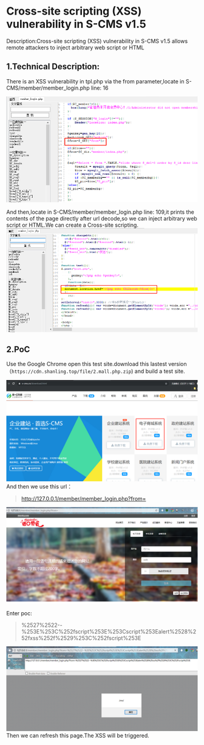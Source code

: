 # Cross-site scripting (XSS) vulnerability in S-CMS v1.5 #

Description:Cross-site scripting (XSS) vulnerability in S-CMS v1.5 allows remote attackers to inject arbitrary web script or HTML

## 1.Technical Description: ##

There is an XSS vulnerability in tpl.php via the from parameter,locate in S-CMS/member/member_login.php line: 16

![](6.png)

And then,locate in S-CMS/member/member_login.php line: 109,it prints the contents of the page directly after url decode,so we can inject arbitrary web script or HTML.We can create a Cross-site scripting.
![](7.png)

## 2.PoC ##

Use the Google Chrome open this test site.download this lastest version（```https://cdn.shanling.top/file/2.mall.php.zip```) and build a test site.

![](8.png)
And then we use this url：

> http://127.0.0.1/member/member_login.php?from=


![](9.png)

Enter poc:
> %2527%2522--%253E%253C%252fscript%253E%253Cscript%253Ealert%2528%252fxss%252f%2529%253C%252fscript%253E

![](10.png)
Then we can refresh this page.The XSS will be triggered.


